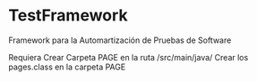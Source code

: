 # TestFramework
Framework para la Automartización de Pruebas de Software

Requiera Crear Carpeta PAGE en la ruta /src/main/java/
Crear los pages.class en la carpeta PAGE
